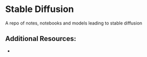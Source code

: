 # Stable Diffusion
A repo of notes, notebooks and models leading to stable diffusion

## Additional Resources:
*
